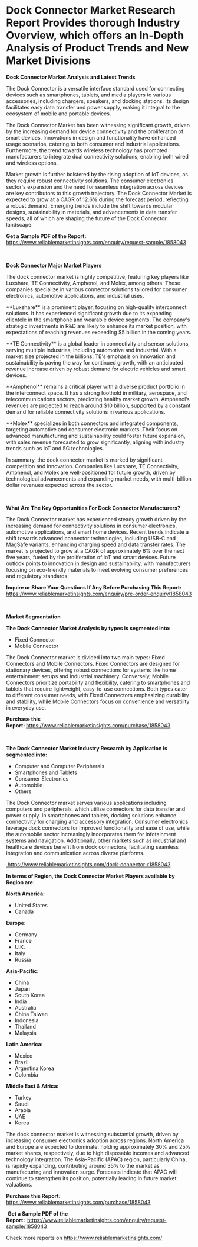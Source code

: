 <p><h1>Dock Connector Market Research Report Provides thorough Industry Overview, which offers an In-Depth Analysis of Product Trends and New Market Divisions</h1></p><p><strong>Dock Connector Market Analysis and Latest Trends</strong></p>
<p><p>The Dock Connector is a versatile interface standard used for connecting devices such as smartphones, tablets, and media players to various accessories, including chargers, speakers, and docking stations. Its design facilitates easy data transfer and power supply, making it integral to the ecosystem of mobile and portable devices. </p><p>The Dock Connector Market has been witnessing significant growth, driven by the increasing demand for device connectivity and the proliferation of smart devices. Innovations in design and functionality have enhanced usage scenarios, catering to both consumer and industrial applications. Furthermore, the trend towards wireless technology has prompted manufacturers to integrate dual connectivity solutions, enabling both wired and wireless options.</p><p>Market growth is further bolstered by the rising adoption of IoT devices, as they require robust connectivity solutions. The consumer electronics sector's expansion and the need for seamless integration across devices are key contributors to this growth trajectory. The Dock Connector Market is expected to grow at a CAGR of 12.6% during the forecast period, reflecting a robust demand. Emerging trends include the shift towards modular designs, sustainability in materials, and advancements in data transfer speeds, all of which are shaping the future of the Dock Connector landscape.</p></p>
<p><strong>Get a Sample PDF of the Report:&nbsp;</strong> <a href="https://www.reliablemarketinsights.com/enquiry/request-sample/1858043?utm_campaign=2341&utm_medium=2&utm_source=Github&utm_content=ia&utm_term=11022025&utm_id=dock-connector">https://www.reliablemarketinsights.com/enquiry/request-sample/1858043</a></p>
<p>&nbsp;</p>
<p><strong>Dock Connector Major Market Players</strong></p>
<p><p>The dock connector market is highly competitive, featuring key players like Luxshare, TE Connectivity, Amphenol, and Molex, among others. These companies specialize in various connector solutions tailored for consumer electronics, automotive applications, and industrial uses.</p><p>**Luxshare** is a prominent player, focusing on high-quality interconnect solutions. It has experienced significant growth due to its expanding clientele in the smartphone and wearable device segments. The company's strategic investments in R&D are likely to enhance its market position, with expectations of reaching revenues exceeding $5 billion in the coming years.</p><p>**TE Connectivity** is a global leader in connectivity and sensor solutions, serving multiple industries, including automotive and industrial. With a market size projected in the billions, TE's emphasis on innovation and sustainability is paving the way for continued growth, with an anticipated revenue increase driven by robust demand for electric vehicles and smart devices.</p><p>**Amphenol** remains a critical player with a diverse product portfolio in the interconnect space. It has a strong foothold in military, aerospace, and telecommunications sectors, predicting healthy market growth. Amphenol’s revenues are projected to reach around $10 billion, supported by a constant demand for reliable connectivity solutions in various applications.</p><p>**Molex** specializes in both connectors and integrated components, targeting automotive and consumer electronic markets. Their focus on advanced manufacturing and sustainability could foster future expansion, with sales revenue forecasted to grow significantly, aligning with industry trends such as IoT and 5G technologies.</p><p>In summary, the dock connector market is marked by significant competition and innovation. Companies like Luxshare, TE Connectivity, Amphenol, and Molex are well-positioned for future growth, driven by technological advancements and expanding market needs, with multi-billion dollar revenues expected across the sector.</p></p>
<p>&nbsp;</p>
<p><strong>What Are The Key Opportunities For Dock Connector Manufacturers?</strong></p>
<p><p>The Dock Connector market has experienced steady growth driven by the increasing demand for connectivity solutions in consumer electronics, automotive applications, and smart home devices. Recent trends indicate a shift towards advanced connector technologies, including USB-C and MagSafe variants, enhancing charging speed and data transfer rates. The market is projected to grow at a CAGR of approximately 6% over the next five years, fueled by the proliferation of IoT and smart devices. Future outlook points to innovation in design and sustainability, with manufacturers focusing on eco-friendly materials to meet evolving consumer preferences and regulatory standards.</p></p>
<p><strong>Inquire or Share Your Questions If Any Before Purchasing This Report:</strong> <a href="https://www.reliablemarketinsights.com/enquiry/pre-order-enquiry/1858043?utm_campaign=2341&utm_medium=2&utm_source=Github&utm_content=ia&utm_term=11022025&utm_id=dock-connector">https://www.reliablemarketinsights.com/enquiry/pre-order-enquiry/1858043</a></p>
<p>&nbsp;</p>
<p><strong>Market Segmentation</strong></p>
<p><strong>The Dock Connector Market Analysis by types is segmented into:</strong></p>
<p><ul><li>Fixed Connector</li><li>Mobile Connector</li></ul></p>
<p><p>The Dock Connector market is divided into two main types: Fixed Connectors and Mobile Connectors. Fixed Connectors are designed for stationary devices, offering robust connections for systems like home entertainment setups and industrial machinery. Conversely, Mobile Connectors prioritize portability and flexibility, catering to smartphones and tablets that require lightweight, easy-to-use connections. Both types cater to different consumer needs, with Fixed Connectors emphasizing durability and stability, while Mobile Connectors focus on convenience and versatility in everyday use.</p></p>
<p><strong>Purchase this Report:&nbsp;</strong><a href="https://www.reliablemarketinsights.com/purchase/1858043?utm_campaign=2341&utm_medium=2&utm_source=Github&utm_content=ia&utm_term=11022025&utm_id=dock-connector">https://www.reliablemarketinsights.com/purchase/1858043</a></p>
<p>&nbsp;</p>
<p><strong>The Dock Connector Market Industry Research by Application is segmented into:</strong></p>
<p><ul><li>Computer and Computer Peripherals</li><li>Smartphones and Tablets</li><li>Consumer Electronics</li><li>Automobile</li><li>Others</li></ul></p>
<p><p>The Dock Connector market serves various applications including computers and peripherals, which utilize connectors for data transfer and power supply. In smartphones and tablets, docking solutions enhance connectivity for charging and accessory integration. Consumer electronics leverage dock connectors for improved functionality and ease of use, while the automobile sector increasingly incorporates them for infotainment systems and navigation. Additionally, other markets such as industrial and healthcare devices benefit from dock connectors, facilitating seamless integration and communication across diverse platforms.</p></p>
<p><a href="https://www.reliablemarketinsights.com/dock-connector-r1858043?utm_campaign=2341&utm_medium=2&utm_source=Github&utm_content=ia&utm_term=11022025&utm_id=dock-connector">&nbsp;https://www.reliablemarketinsights.com/dock-connector-r1858043</a></p>
<p><strong>In terms of Region, the Dock Connector Market Players available by Region are:</strong></p>
<p>
    <p> <strong> North America: </strong>
        <ul>
            <li>United States</li>
            <li>Canada</li>
        </ul>
        </p> 
    <p> <strong> Europe: </strong>
        <ul>
            <li>Germany</li>
            <li>France</li>
            <li>U.K.</li>
            <li>Italy</li>
            <li>Russia</li>
        </ul>
        </p> 
    <p> <strong> Asia-Pacific: </strong>
        <ul>
            <li>China</li>
            <li>Japan</li>
            <li>South Korea</li>
            <li>India</li>
            <li>Australia</li>
            <li>China Taiwan</li>
            <li>Indonesia</li>
            <li>Thailand</li>
            <li>Malaysia</li>
        </ul>
        </p> 
    <p> <strong> Latin America: </strong>
        <ul>
            <li>Mexico</li>
            <li>Brazil</li>
            <li>Argentina Korea</li>
            <li>Colombia</li>
        </ul>
        </p> 
    <p> <strong> Middle East & Africa: </strong>
        <ul>
            <li>Turkey</li>
            <li>Saudi</li>
            <li>Arabia</li>
            <li>UAE</li>
            <li>Korea</li>
        </ul>
    </p>
    </p>
<p><p>The dock connector market is witnessing substantial growth, driven by increasing consumer electronics adoption across regions. North America and Europe are expected to dominate, holding approximately 30% and 25% market shares, respectively, due to high disposable incomes and advanced technology integration. The Asia-Pacific (APAC) region, particularly China, is rapidly expanding, contributing around 35% to the market as manufacturing and innovation surge. Forecasts indicate that APAC will continue to strengthen its position, potentially leading in future market valuations.</p></p>
<p><strong>Purchase this Report: </strong><a href="https://www.reliablemarketinsights.com/purchase/1858043?utm_campaign=2341&utm_medium=2&utm_source=Github&utm_content=ia&utm_term=11022025&utm_id=dock-connector">https://www.reliablemarketinsights.com/purchase/1858043</a></p>
<p>&nbsp;<strong>Get a Sample PDF of the Report:&nbsp;&nbsp;</strong><a href="https://www.reliablemarketinsights.com/enquiry/request-sample/1858043?utm_campaign=2341&utm_medium=2&utm_source=Github&utm_content=ia&utm_term=11022025&utm_id=dock-connector">https://www.reliablemarketinsights.com/enquiry/request-sample/1858043</a></p>
<p><strong></strong></p>
<p>Check more reports on <a href="https://www.reliablemarketinsights.com/?utm_campaign=2341&utm_medium=2&utm_source=Github&utm_content=ia&utm_term=11022025&utm_id=dock-connector">https://www.reliablemarketinsights.com/</a></p>